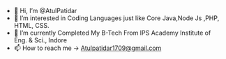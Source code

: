 - 👋 Hi, I’m @AtulPatidar
- 👀 I’m interested in Coding Languages just like Core Java,Node Js ,PHP, HTML, CSS.
- 🌱 I’m currently Completed My B-Tech From IPS Academy Institute of Eng. & Sci., Indore 
- 📫 How to reach me -> Atulpatidar1709@gmail.com

<!---
AtulPatidar1709/AtulPatidar1709 is a ✨ special ✨ repository because its `README.md` (this file) appears on your GitHub profile.
You can click the Preview link to take a look at your changes.
--->
